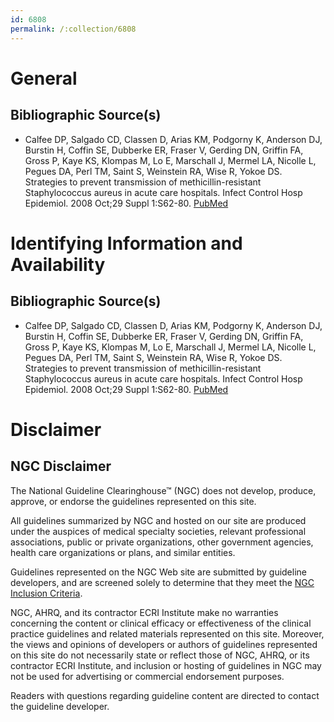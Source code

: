 ```yaml
---
id: 6808
permalink: /:collection/6808
---
```


# General

## Bibliographic Source(s)

- Calfee DP, Salgado CD, Classen D, Arias KM, Podgorny K, Anderson DJ, Burstin H, Coffin SE, Dubberke ER, Fraser V, Gerding DN, Griffin FA, Gross P, Kaye KS, Klompas M, Lo E, Marschall J, Mermel LA, Nicolle L, Pegues DA, Perl TM, Saint S, Weinstein RA, Wise R, Yokoe DS. Strategies to prevent transmission of methicillin-resistant Staphylococcus aureus in acute care hospitals. Infect Control Hosp Epidemiol. 2008 Oct;29 Suppl 1:S62-80. [ PubMed ](http://www.ncbi.nlm.nih.gov/entrez/query.fcgi?cmd=Retrieve&db=pubmed&dopt=Abstract&list_uids=18840090)

# Identifying Information and Availability

## Bibliographic Source(s)

- Calfee DP, Salgado CD, Classen D, Arias KM, Podgorny K, Anderson DJ, Burstin H, Coffin SE, Dubberke ER, Fraser V, Gerding DN, Griffin FA, Gross P, Kaye KS, Klompas M, Lo E, Marschall J, Mermel LA, Nicolle L, Pegues DA, Perl TM, Saint S, Weinstein RA, Wise R, Yokoe DS. Strategies to prevent transmission of methicillin-resistant Staphylococcus aureus in acute care hospitals. Infect Control Hosp Epidemiol. 2008 Oct;29 Suppl 1:S62-80. [ PubMed ](http://www.ncbi.nlm.nih.gov/entrez/query.fcgi?cmd=Retrieve&db=pubmed&dopt=Abstract&list_uids=18840090)

# Disclaimer

## NGC Disclaimer

The National Guideline Clearinghouse™ (NGC) does not develop, produce, approve, or endorse the guidelines represented on this site.

All guidelines summarized by NGC and hosted on our site are produced under the auspices of medical specialty societies, relevant professional associations, public or private organizations, other government agencies, health care organizations or plans, and similar entities.

Guidelines represented on the NGC Web site are submitted by guideline developers, and are screened solely to determine that they meet the [NGC Inclusion Criteria](/help-and-about/summaries/inclusion-criteria).

NGC, AHRQ, and its contractor ECRI Institute make no warranties concerning the content or clinical efficacy or effectiveness of the clinical practice guidelines and related materials represented on this site. Moreover, the views and opinions of developers or authors of guidelines represented on this site do not necessarily state or reflect those of NGC, AHRQ, or its contractor ECRI Institute, and inclusion or hosting of guidelines in NGC may not be used for advertising or commercial endorsement purposes.

Readers with questions regarding guideline content are directed to contact the guideline developer.

